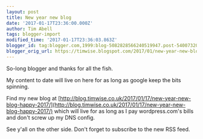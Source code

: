 ```yaml
---
layout: post
title: New year new blog
date: '2017-01-17T23:36:00.000Z'
author: Tim Abell
tags: blogger-import
modified_time: '2017-01-17T23:36:03.863Z'
blogger_id: tag:blogger.com,1999:blog-5082828566240519947.post-5400732084517296093
blogger_orig_url: https://timwise.blogspot.com/2017/01/new-year-new-blog.html
---
```


So-long blogger and thanks for all the fish.  

My content to date will live on here for as long as google keep the bits spinning.  

Find my new blog at [http://blog.timwise.co.uk/2017/01/17/new-year-new-blog-happy-2017/](http://blog.timwise.co.uk/2017/01/17/new-year-new-blog-happy-2017/) which will live for as long as I pay wordpress.com's bills and don't screw up my DNS config.  

See y'all on the other side. Don't forget to subscribe to the new RSS feed.

